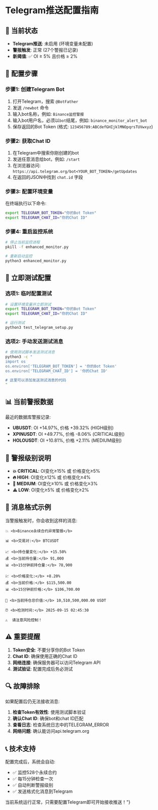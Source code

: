 # Telegram推送配置指南

## 🚨 当前状态
- **Telegram推送**: 未启用 (环境变量未配置)
- **警报触发**: 正常 (27个警报已记录)
- **新阈值**: ✅ OI ≥ 5% 且价格 ≥ 2%

## 📱 配置步骤

### 步骤1: 创建Telegram Bot
1. 打开Telegram，搜索 `@BotFather`
2. 发送 `/newbot` 命令
3. 输入bot名称，例如: `Binance监控警报`
4. 输入bot用户名，必须以`bot`结尾，例如: `binance_monitor_alert_bot`
5. 保存返回的Bot Token (格式: `123456789:ABCdefGHIjklMNOpqrsTUVwxyz`)

### 步骤2: 获取Chat ID
1. 在Telegram中搜索你刚创建的bot
2. 发送任意消息给bot，例如: `/start`
3. 在浏览器访问: `https://api.telegram.org/bot<YOUR_BOT_TOKEN>/getUpdates`
4. 在返回的JSON中找到 `chat.id` 字段

### 步骤3: 配置环境变量
在终端执行以下命令:
```bash
export TELEGRAM_BOT_TOKEN="你的Bot Token"
export TELEGRAM_CHAT_ID="你的Chat ID"
```

### 步骤4: 重启监控系统
```bash
# 停止当前监控进程
pkill -f enhanced_monitor.py

# 重新启动监控
python3 enhanced_monitor.py
```

## 🔧 立即测试配置

### 选项1: 临时配置测试
```bash
# 设置环境变量并立即测试
export TELEGRAM_BOT_TOKEN="你的Bot Token"
export TELEGRAM_CHAT_ID="你的Chat ID"

# 运行测试
python3 test_telegram_setup.py
```

### 选项2: 手动发送测试消息
```bash
# 使用测试脚本发送测试消息
python3 -c "
import os
os.environ['TELEGRAM_BOT_TOKEN'] = '你的Bot Token'
os.environ['TELEGRAM_CHAT_ID'] = '你的Chat ID'

# 这里可以添加发送测试消息的代码
"
```

## 📊 当前警报数据

最近的数据库警报记录:
- **UBUSDT**: OI +14.97%, 价格 +39.32% (HIGH级别)
- **XPINUSDT**: OI +49.77%, 价格 -8.06% (CRITICAL级别)
- **HOLOUSDT**: OI +10.81%, 价格 +2.11% (MEDIUM级别)

## 🎯 警报级别说明

- **💥 CRITICAL**: OI变化≥15% 或 价格变化≥5%
- **🔥 HIGH**: OI变化≥12% 或 价格变化≥4%
- **🚨 MEDIUM**: OI变化≥10% 或 价格变化≥3%
- **⚠️ LOW**: OI变化≥5% 或 价格变化≥2%

## 📝 消息格式示例

当警报触发时，你会收到这样的消息:

```
💥 <b>Binance永续合约异常警报</b>

📊 <b>交易对:</b> BTCUSDT

📈 <b>持仓量变化:</b> +15.50%
💰 <b>当前持仓量:</b> 91,000
📊 <b>15分钟前持仓量:</b> 78,900

💹 <b>价格变化:</b> +8.20%
💰 <b>当前价格:</b> $115,500.00
📊 <b>15分钟前价格:</b> $106,700.00

💎 <b>当前持仓总价值:</b> 10,510,500,000.00 USDT

⏰ <b>检测时间:</b> 2025-09-15 02:45:30

⚠️  请注意风险控制！
```

## ⚠️ 重要提醒

1. **Token安全**: 不要分享你的Bot Token
2. **Chat ID**: 确保使用正确的Chat ID
3. **网络连接**: 确保服务器可以访问Telegram API
4. **测试验证**: 配置完成后务必测试

## 🔍 故障排除

如果配置后仍无法接收消息:

1. **检查Token有效性**: 使用测试脚本验证
2. **确认Chat ID**: 确保bot和chat ID匹配
3. **查看日志**: 检查系统日志中的TELEGRAM_ERROR
4. **网络问题**: 确认能访问api.telegram.org

## 📞 技术支持

配置完成后，系统会自动:
- ✅ 监控528个永续合约
- ✅ 每15分钟检查一次
- ✅ 自动判断警报级别
- ✅ 发送格式化消息到Telegram

当前系统运行正常，只需要配置Telegram即可开始接收推送！"}